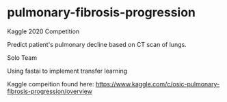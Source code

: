 # pulmonary-fibrosis-progression
Kaggle 2020 Competition

Predict patient's pulmonary decline based on CT scan of lungs.

Solo Team

Using fastai to implement transfer learning

Kaggle compeition found here:
https://www.kaggle.com/c/osic-pulmonary-fibrosis-progression/overview
